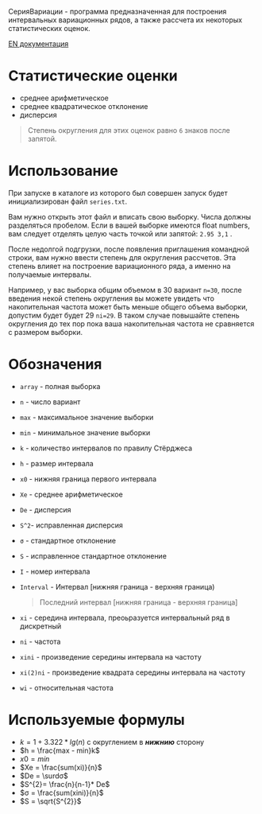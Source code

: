 СерияВариации - программа предназначенная для построения интервальных вариационных рядов, а также рассчета их некоторых статистических оценок.

[EN документация](readmeEN.md)

# Статистические оценки

* среднее арифметическое
* среднее квадратическое отклонение
* дисперсия

> Степень округления для этих оценок равно `6` знаков после запятой.

# Использование

При запуске в каталоге из которого был совершен запуск будет инициализирован файл `series.txt`.

Вам нужно открыть этот файл и вписать свою выборку. Числа должны разделяться пробелом. Если в вашей выборке имеются float numbers, вам следует отделять целую часть точкой или запятой: `2.95 3,1` .

После недолгой подгрузки, после появления приглашения командной строки, вам нужно ввести степень для округления рассчетов. Эта степень влияет на построение вариационного ряда, а именно на получаемые интервалы.

Например, у вас выборка общим объемом в 30 вариант `n=30`, после введения некой степень округления вы можете увидеть что накопительная частота может быть меньше общего объема выборки, допустим будет будет 29 `ni=29`. В таком случае повышайте степень округления до тех пор пока ваша накопительная частота не сравняется с размером выборки.

# Обозначения

* `array` - полная выборка
* `n` - число вариант
* `max` - максимальное значение выборки
* `min` - минимальное значение выборки
* `k` - количество интервалов по правилу Стёрджеса
* `h` - размер интервала
* `x0` - нижняя граница первого интервала
* `Xe` - среднее арифметическое
* `De` - дисперсия
* `S^2`- исправленная дисперсия
* `σ` - стандартное отклонение
* `S` - исправленное стандартное отклонение


* `I` - номер интервала
* `Interval` - Интервал [нижняя граница - верхняя граница)
  > Последний интервал [нижняя граница - верхняя граница]
* `xi` - середина интервала, преоьразуется интервальный ряд в дискретный
* `ni` - частота
* `xini` - произведение середины интервала на частоту
* `xi(2)ni` - произведение квадрата середины интервала на частоту
* `wi` - относительная частота

# Используемые формулы

* $k = 1 + 3.322 * lg(n)$ с округлением в ***нижнию*** сторону
* $h = \frac{max - min}k$
* $x0 = min$
* $Xe = \frac{sum(xi)}{n}$
* $De = \surdσ$
* $S^{2}= \frac{n}{n-1}* De$
* $σ = \frac{sum(xini)}{n}$
* $S = \sqrt{S^{2}}$